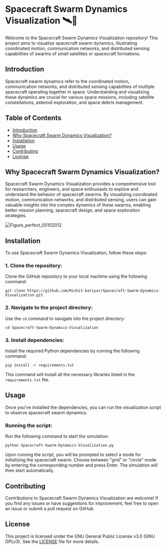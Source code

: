 














# Spacecraft Swarm Dynamics Visualization 🛰️🌌

Welcome to the Spacecraft Swarm Dynamics Visualization repository! This project aims to visualize spacecraft swarm dynamics, illustrating coordinated motion, communication networks, and distributed sensing capabilities of swarms of small satellites or spacecraft formations.

## Introduction
Spacecraft swarm dynamics refer to the coordinated motion, communication networks, and distributed sensing capabilities of multiple spacecraft operating together in space. Understanding and visualizing these dynamics are crucial for various space missions, including satellite constellations, asteroid exploration, and space debris management.

## Table of Contents
- [Introduction](#introduction)
- [Why Spacecraft Swarm Dynamics Visualization?](#why-spacecraft-swarm-dynamics-visualization)
- [Installation](#installation)
- [Usage](#usage)
- [Contributing](#contributing)
- [License](#license)

## Why Spacecraft Swarm Dynamics Visualization?
Spacecraft Swarm Dynamics Visualization provides a comprehensive tool for researchers, engineers, and space enthusiasts to explore and understand the behavior of spacecraft swarms. By visualizing coordinated motion, communication networks, and distributed sensing, users can gain valuable insights into the complex dynamics of these swarms, enabling better mission planning, spacecraft design, and space exploration strategies.

![Figure_perfect_00102012](https://github.com/Rishit-katiyar/Spacecraft-Swarm-Dynamics-Visualization/assets/167756997/c5fdfeea-c678-4a50-be03-dd07a47e40d1)

## Installation
To use Spacecraft Swarm Dynamics Visualization, follow these steps:

### 1. Clone the repository:
Clone the GitHub repository to your local machine using the following command:

```
git clone https://github.com/Rishit-katiyar/Spacecraft-Swarm-Dynamics-Visualization.git
```

### 2. Navigate to the project directory:
Use the `cd` command to navigate into the project directory:

```
cd Spacecraft-Swarm-Dynamics-Visualization
```

### 3. Install dependencies:
Install the required Python dependencies by running the following command:

```
pip install -r requirements.txt
```

This command will install all the necessary libraries listed in the `requirements.txt` file.

## Usage
Once you've installed the dependencies, you can run the visualization script to observe spacecraft swarm dynamics.

### Running the script:
Run the following command to start the simulation:

```
python Spacecraft-Swarm-Dynamics-Visualization.py
```

Upon running the script, you will be prompted to select a mode for initializing the spacecraft swarm. Choose between "grid" or "circle" mode by entering the corresponding number and press Enter. The simulation will then start automatically.

## Contributing
Contributions to Spacecraft Swarm Dynamics Visualization are welcome! If you find any issues or have suggestions for improvement, feel free to open an issue or submit a pull request on GitHub.

## License
This project is licensed under the GNU General Public License v3.0 (GNU GPLv3). See the [LICENSE](LICENSE) file for more details.
